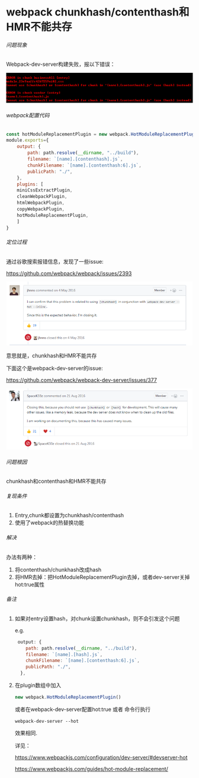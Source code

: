 # webpack chunkhash/contenthash和HMR不能共存

###### 问题现象

Webpack-dev-server构建失败，报以下错误：

![image](/images/chunkhash构建失败.png)

###### webpack配置代码

```javascript
const hotModuleReplacementPlugin = new webpack.HotModuleReplacementPlugin({});
module.exports={
	output: {
		path: path.resolve(__dirname, "../build"),
		filename: `[name].[contenthash].js`,
		chunkFilename: `[name].[contenthash:6].js`,
		publicPath: "./",
	},
	plugins: [
	miniCssExtractPlugin,
	cleanWebpackPlugin,
	htmlWebpackPlugin,
	copyWebpackPlugin,
	hotModuleReplacementPlugin,
	]
}

```

###### 定位过程

通过谷歌搜索报错信息，发现了一些issue:

https://github.com/webpack/webpack/issues/2393

![image](/images/webpack%20issue.png)

意思就是，chunkhash和HMR不能共存

下面这个是webpack-dev-server的issue:

https://github.com/webpack/webpack-dev-server/issues/377

![image](/images/webpack-dev-server%20issue.png)

###### 问题根因

chunkhash和contenthash和HMR不能共存

###### 复现条件

1. Entry,chunk都设置为chunkhash/contenthash
2. 使用了webpack的热替换功能

###### 解决

办法有两种：

1. 将contenthash/chunkhash改成hash
2. 将HMR去掉：把HotModuleReplacementPlugin去掉，或者dev-server关掉hot:true属性

###### 备注

1. 如果对entry设置hash，对chunk设置chunkhash，则不会引发这个问题

   e.g.

   ```javascript
    output: {
       path: path.resolve(__dirname, "../build"),
       filename: `[name].[hash].js`,
       chunkFilename: `[name].[contenthash:6].js`,
       publicPath: "./",
     },
   ```

2. 在plugin数组中加入

   ```javascript
   new webpack.HotModuleReplacementPlugin()
   ```

   或者在webpack-dev-server配置hot:true 或者 命令行执行 

   ```shell
   webpack-dev-server --hot
   ```

   效果相同.

   详见：

   https://www.webpackjs.com/configuration/dev-server/#devserver-hot

   https://www.webpackjs.com/guides/hot-module-replacement/